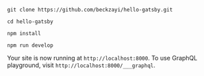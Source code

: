 ```shell
git clone https://github.com/beckzayi/hello-gatsby.git
```

```shell
cd hello-gatsby
```

```shell
npm install
```

```shell
npm run develop
```

Your site is now running at ```http://localhost:8000```. To use GraphQL playground, visit ```http://localhost:8000/___graphql```.
